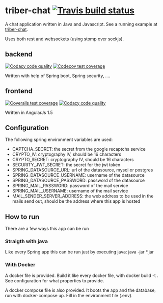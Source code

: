 # triber-chat [![Travis build status](https://img.shields.io/travis/triberraar/triber-chat/develop.svg)](https://travis-ci.org/triberraar/triber-chat)
A chat application written in Java and Javascript. See a running example at [triber-chat](https://triber-chat.herokuapp.com/).

Uses both rest and websockets (using stomp over sockjs).
## backend
[![Codacy code quality](https://img.shields.io/codacy/a94181c1ecb643dc9a6686dba37960c3/develop.svg)](https://www.codacy.com/app/geertolaerts/triber-chat/dashboard)
[![Codecov test coverage](https://img.shields.io/codecov/c/github/triberraar/triber-chat/develop.svg)](https://codecov.io/github/triberraar/triber-chat?branch=develop)

Written with help of Spring boot, Spring security, ....

## frontend
[![Coveralls test coverage](https://img.shields.io/coveralls/triberraar/triber-chat/develop.svg)](https://coveralls.io/github/triberraar/triber-chat?branch=develop)
[![Codacy code quality](https://img.shields.io/codacy/a94181c1ecb643dc9a6686dba37960c3/develop.svg)](https://www.codacy.com/app/geertolaerts/triber-chat/dashboard)

Written in AngularJs 1.5

## Configuration
The following spring environment variables are used:
* CAPTCHA_SECRET: the secret from the google recaptcha service
* CRYPTO_IV: cryptography IV, should be 16 characters
* CRYPTO_SECRET: cryptography IV, should be 16 characters
* SECURITY_JWT_SECRET: the secret for the jwt token
* SPRING_DATASOURCE_URL: url of the datasource, mysql or postgres
* SPRING_DATASOURCE_USERNAME: username of the datasource
* SPRING_DATASOURCE_PASSWORD: password of the datasource
* SPRING_MAIL_PASSWORD: password of the mail service
* SPRING_MAIL_USERNAME: username of the mail service
* MAIL_SENDER_SERVER_ADDRESS: the web address to be used in the mails send out, should be the address where this app is hosted

## How to run
There are a few ways this app can be run

### Straigth with java
Like every Spring app this can be run just by executing java: java -jar *.jar

### With Docker
A docker file is provided. Build it like every docker file, with docker build -t <your tag> . See configuration for what properties to provide.

A docker compose file is also provided. It boots the app and the database, run with docker-compose up.  Fill in the environment file (.env). 